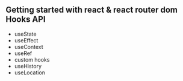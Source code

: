 ## Getting started with react & react router dom Hooks API

- useState
- useEffect
- useContext
- useRef
- custom hooks
- useHistory
- useLocation
